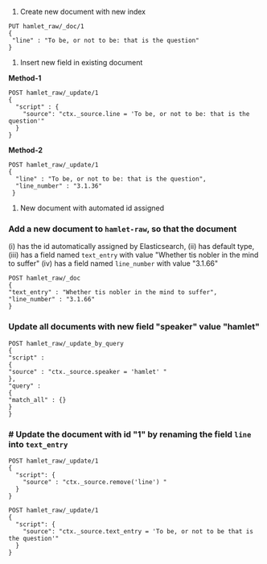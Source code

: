 1. Create new document with new index
```
PUT hamlet_raw/_doc/1
{
 "line" : "To be, or not to be: that is the question"
}
```
1. Insert new field in existing document

**Method-1**
```
POST hamlet_raw/_update/1
{
  "script" : {
    "source": "ctx._source.line = 'To be, or not to be: that is the question'"
  }
}
```
**Method-2**
```
POST hamlet_raw/_update/1
{
  "line" : "To be, or not to be: that is the question",
  "line_number" : "3.1.36"
 }
 ```
1. New document with automated id assigned
### Add a new document to `hamlet-raw`, so that the document ###
(i) has the id automatically assigned by Elasticsearch, 
(ii) has default type, 
(iii) has a field named `text_entry` with value  "Whether tis nobler in the mind to suffer"
(iv) has a field named `line_number` with value "3.1.66"
```
POST hamlet_raw/_doc
{
"text_entry" : "Whether tis nobler in the mind to suffer",
"line_number" : "3.1.66"
}
```
### Update all documents with new field "speaker" value "hamlet"
```
POST hamlet_raw/_update_by_query
{
"script" :
{
"source" : "ctx._source.speaker = 'hamlet' "
},
"query" :
{
"match_all" : {}
}
}
```
### # Update the document with id "1" by renaming the field `line` into `text_entry`
```
POST hamlet_raw/_update/1
{
  "script": {
    "source" : "ctx._source.remove('line') "
  }
}

POST hamlet_raw/_update/1
{
  "script": {
    "source": "ctx._source.text_entry = 'To be, or not to be that is the question'"
  }
}
```
